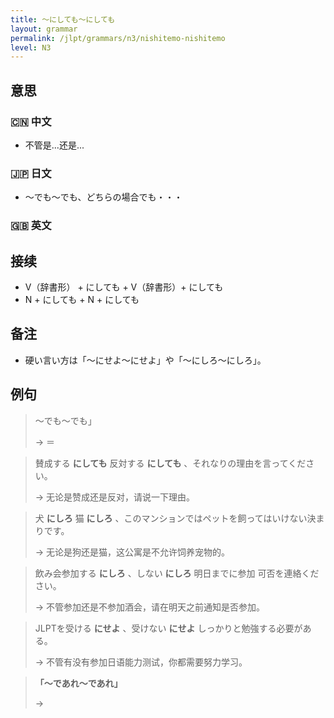 ```yaml
---
title: 〜にしても〜にしても
layout: grammar
permalink: /jlpt/grammars/n3/nishitemo-nishitemo
level: N3
---
```


## 意思

### 🇨🇳 中文

- 不管是...还是...

### 🇯🇵 日文

- 〜でも〜でも、どちらの場合でも・・・

### 🇬🇧 英文


## 接续

- V（辞書形） + にしても + V（辞書形）+ にしても
- N + にしても + N + にしても

## 备注

- 硬い言い方は「〜にせよ〜にせよ」や「〜にしろ〜にしろ」。

## 例句

> 〜でも〜でも」
>
> → ＝

> 賛成する **にしても** 反対する **にしても** 、それなりの理由を言ってください。
>
> → 无论是赞成还是反对，请说一下理由。

> 犬 **にしろ** 猫 **にしろ** 、このマンションではペットを飼ってはいけない決まりです。
>
> → 无论是狗还是猫，这公寓是不允许饲养宠物的。

> 飲み会参加する **にしろ** 、しない **にしろ** 明日までに参加 可否を連絡ください。
>
> → 不管参加还是不参加酒会，请在明天之前通知是否参加。

> JLPTを受ける **にせよ** 、受けない **にせよ** しっかりと勉強する必要がある。
>
> → 不管有没有参加日语能力测试，你都需要努力学习。

> **「～であれ〜であれ」**
>
> → 

